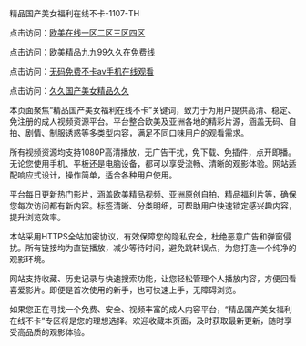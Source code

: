 精品国产美女福利在线不卡-1107-TH

点击访问：<a href="https://heiliaoga6s9v.pages.dev">欧美在线一区二区三区四区</a>

点击访问：<a href="https://heiliaowt0d7p.pages.dev">欧美精品九九99久久在免费线</a>

点击访问：<a href="https://heiliaoow5kzm.pages.dev">无码免费不卡av手机在线观看</a>

点击访问：<a href="https://heiliaoe8ajia.pages.dev">久久国产美女精品久久</a>

本页面聚焦“精品国产美女福利在线不卡”关键词，致力于为用户提供高清、稳定、免注册的成人视频资源平台。平台整合欧美及亚洲各地的精彩片源，涵盖无码、自拍、剧情、制服诱惑等多类型内容，满足不同口味用户的观看需求。

所有视频资源均支持1080P高清播放，无广告干扰，免下载、免插件，点开即播。无论您使用手机、平板还是电脑设备，都可以享受流畅、清晰的观影体验。网站适配响应式设计，操作简单，适合各种用户使用。

平台每日更新热门影片，涵盖欧美精品视频、亚洲原创自拍、精品福利片等，确保您每次访问都有新内容。标签清晰、分类明细，可帮助用户快速锁定感兴趣内容，提升浏览效率。

本站采用HTTPS全站加密协议，有效保障您的隐私安全，杜绝恶意广告和弹窗侵扰。所有链接均为直链播放，减少等待时间，避免跳转误点，为您打造一个纯净的观影环境。

网站支持收藏、历史记录与快速搜索功能，让您轻松管理个人播放内容，方便回看喜爱影片。即便是首次使用的新手，也可快速上手，无障碍浏览。

如果您正在寻找一个免费、安全、视频丰富的成人内容平台，“精品国产美女福利在线不卡”专区将是您的理想选择。欢迎收藏本页面，及时获取最新更新，随时享受高品质的观影体验。

<span style="display:none;">[Canonical link](https://github.com/sv1664/riben4615)</span>

